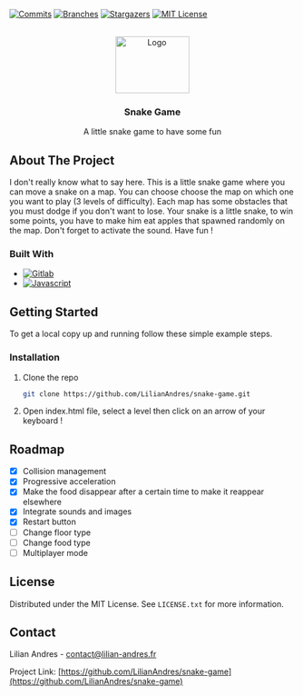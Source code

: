<!-- PROJECT SHIELDS -->
<!--
*** I'm using markdown "reference style" links for readability.
*** Reference links are enclosed in brackets [ ] instead of parentheses ( ).
*** See the bottom of this document for the declaration of the reference variables
*** for contributors-url, forks-url, etc. This is an optional, concise syntax you may use.
*** https://www.markdownguide.org/basic-syntax/#reference-style-links
-->
[![Commits][commits-shield]][commits-url]
[![Branches][branches-shield]][branches-url]
[![Stargazers][stars-shield]][stars-url]
[![MIT License][license-shield]][license-url]



<!-- PROJECT LOGO -->
<br />
<div align="center">
  <a href="https://github.com/LilianAndres/snake-game">
    <img src="client/src/assets/logo.png" alt="Logo" width="130" height="100">
  </a>

<h3 align="center">Snake Game</h3>

  <p align="center">
    A little snake game to have some fun 
  </p>
</div>


<!-- ABOUT THE PROJECT -->
## About The Project

I don't really know what to say here. This is a little snake game where you can move a snake on a map. You can choose choose the map on which one you want to play (3 levels of difficulty). Each map has some obstacles that you must dodge if you don't want to lose. Your snake is a little snake, to win some points, you have to make him eat apples that spawned randomly on the map. Don't forget to activate the sound. Have fun !

### Built With

* [![Gitlab][Gitlab]][Gitlab-url]
* [![Javascript][Javascript]][Javascript-url]


<!-- GETTING STARTED -->
## Getting Started

To get a local copy up and running follow these simple example steps.

### Installation

1. Clone the repo
   ```sh
   git clone https://github.com/LilianAndres/snake-game.git
   ```
2. Open index.html file, select a level then click on an arrow of your keyboard !


<!-- ROADMAP -->
## Roadmap

- [x] Collision management 
- [x] Progressive acceleration
- [x] Make the food disappear after a certain time to make it reappear elsewhere 
- [x] Integrate sounds and images
- [x] Restart button
- [ ] Change floor type
- [ ] Change food type
- [ ] Multiplayer mode

<!-- LICENSE -->
## License

Distributed under the MIT License. See `LICENSE.txt` for more information.



<!-- CONTACT -->
## Contact

Lilian Andres - contact@lilian-andres.fr

Project Link: [https://github.com/LilianAndres/snake-game](https://github.com/LilianAndres/snake-game)



<!-- MARKDOWN LINKS & IMAGES -->
<!-- https://www.markdownguide.org/basic-syntax/#reference-style-links -->
[commits-shield]: https://badgen.net/github/commits/LilianAndres/snake-game
[commits-url]: https://GitHub.com/LilianAndres/snake-game/commit/
[branches-shield]: https://badgen.net/github/branches/LilianAndres/snake-game
[branches-url]: https://github.com/LilianAndres/snake-game
[stars-shield]: https://img.shields.io/github/stars/LilianAndres/snake-game
[stars-url]: https://github.com/LilianAndres/snake-game/stargazers
[license-shield]: https://img.shields.io/github/license/LilianAndres/snake-game
[license-url]: https://github.com/LilianAndres/snake-game/blob/master
[product-screenshot]: images/screenshot.png
[Gitlab]: https://img.shields.io/badge/gitlab-%23181717.svg?style=for-the-badge&logo=gitlab&logoColor=white
[Gitlab-url]: https://about.gitlab.com
[Javascript]: https://img.shields.io/badge/javascript-%23323330.svg?style=for-the-badge&logo=javascript&logoColor=%23F7DF1E
[Javascript-url]: https://www.javascript.com
